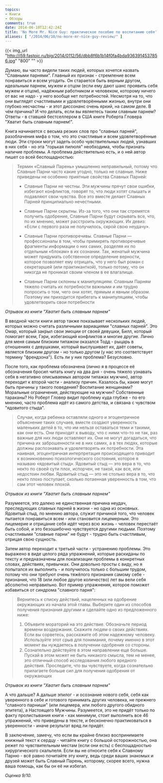 ```yaml
---
topics:
- Книги
- Обзоры
comments: true
date: 2014-06-10T12:42:24Z
title: 'No More Mr. Nice Guy: практическое пособие по воспитанию себя'
aliases: [ "/2014/06/10/no-more-mr-nice-guy-review/" ]
---
```


{{< img_url "http://i59.fastpic.ru/big/2014/0112/56/dbb8f6b1b14f0fa4bda9363914537856.jpg" "800" "" >}}

Думаю, вы часто видели таких людей, которых хочется назвать "Славными парнями". Главный их признак - стремление всем понравиться и всем угодить. Он старается быть верным другом, идеальным парнем, мужем и отцом (если ему дают шанс проявить себя мужем и отцом), надёжным работником и человеком, которому ничего от вас не надо - у него вообще нет потребностей. Несмотря на то, что они выглядят счастливыми и удовлетворёнными жизнью, внутри они глубоко несчастны - и этот диссонанс очень яркий, на самом деле. В чём причина? И что делать, если вы являетесь таким славным парнем? Ответы - в ставшей бестселлером в США книге Роберта Гловера "Хватит быть славным парнем!".

<!--more-->

Книга начинается с весьма резких слов про "славных парней", разоблачения мифа о том, что это счастливые и всем удовлетворённые люди. Эти строки могут задеть особо чувствительных людей, узнавших в них себя - но эта "горькая пилюля" необходима, чтобы признать наличие проблемы. А проблема действительно есть, и о ней автор пишет со всей беспощадностью:

> Термин «Славный Парень» умышленно неправильный, потому что Славные Парни часто какие угодно, только не славные. Ниже приведены не особенно приятные свойства Славных Парней:
>
> * Славные Парни не честны. Эти мужчины прячут свои ошибки, избегают конфликтов, говорят то, что люди хотят слышать и подавляют свои чувства. Все это вместе делает Славных Парней принципиально нечестными.
>
> * Славные Парни скрытны. Из-за того, что они так стремятся получить одобрение, Славные Парни будут скрывать все, что, по их мнению, может расстроить окружающих. Их девиз: «Если с первого раза не получилось, скрой свою неудачу».
>
> * Славные Парни противоречивы. Славные Парни — профессионалы в том, чтобы примирять противоречивые фрагменты информации о них самих, разделяя их по отдельным «блокам» в их сознании. Так, женатый мужчина может придумать собственное определение верности, которое позволяет ему отрицать, что у него был роман с секретаршей (или практиканткой), только потому, что он никогда не проникал своим членом в ее влагалище.
>
> * Славные Парни склонны к манипуляциям. Славным Парням тяжело считать их потребности важными и им трудно попросить о том, чего они хотят, прямым и явным образом. Поэтому им приходится прибегать к манипуляциям, чтобы удовлетворить свои потребности

*Отрывок из книги "Хватит быть славным парнем"*

В вводной части книги автор также показывает нескольких людей, которых можно считать различными вариациями "славных парней". Это Омар, который закрыл свои эмоции от своей девушки, Билл, который помогает всем, Гэри, избегающий конфликтов и многие другие. Лично для меня самым близким типажом оказался Тодд - рыцарь в отношениях с девушками, который выслушивает их, даёт советы, является близким другом - но только другом (у нас это соответствует термину "френдзона"). Есть ли у них проблема? Безусловно.

После того, как проблема обозначена (лично я в процессе её обозначения бросил читать книгу на два дня - очень тяжело узнавать себя в негативно описываемых автором типажах мужчин), автор переходит к второй части - анализу причин. Казалось бы, какие могут быть причины у такого поведения? Воспитание женщинами? Моральные ограничения, действующие на мужчин? Собственные тараканы? Но Роберт Гловер видит проблему куда глубже - по его мнению, часто проблема идёт из самого детства, и связана с чувством "ядовитого стыда".

> Случаи, когда ребенка оставляли одного и эгоцентричное объяснение таких случаев, вместе создают уверенность маленьких детей в то, что им нельзя оставаться теми и такими, как они есть. Они приходят к выводу, что с ними что-то не так, раз важные для них люди оставляют их. Они не могут
догадаться, что причина их заброшенности не в них самих, а в тех людях, которые должны распознавать и удовлетворять их потребности. 
> Эта наивная, эгоцентричная интерпретация происходящего приводит к возникновению психологического состояния, которое я называю «ядовитый стыд». Ядовитый стыд — это вера в то, что некто по своей сути плох, испорчен, не такой, как все, или недостоин любви. Ядовитый стыд — это не столько вера в то, что некто плохо поступает, сколько потаенная уверенность в том, что сам этот человек плохой. 

*Отрывок из книги "Хватит быть славным парнем"*

Разумеется, это далеко не единственная причина неудач, преследующих славных парней в жизни - но одна из основных. Ядовитый стыд, по мнению автора, служит причиной того, что человек пытается понравиться всем - или становится лицемерным. Это лицемерие и отрицание себя идёт через всю жизнь - человек перестаёт быть собой, и это безошибочно чувствуется другими людьми. Поэтому счастливыми "славные парни" не будут - трудно быть счастливым, отрицая свою сущность.

Затем автор переходит к третьей части - устранению проблемы. Это выражено в виде целого ряда упражнений, которые раскиданы по тексту и предназначены для локализации проблемы в конкретных словах, действиях, привычках. Они довольно просты с виду, но я попытался их выполнить - и получилось только с большим трудом, потому что они требуют очень тяжёлого признания самому себе - признания, что 18 (или любое другое количество) лет вы вели себя абсолютно неправильно. Вот пример упражнения, которое поможет избавиться от синдрома "славного парня":

> Вернитесь к списку действий, нацеленных на одобрение окружающих из начала этой главы. Выберите один из способов получения признания другими и сделайте одно из предложенного ниже:
> 1. Объявите мораторий на это действие. Обозначьте период времени воздержания. Скажите людям о своих действиях. Если вы сорветесь, расскажите об этом надежному человеку. Используйте этот срыв для понимания, почему именно в этот момент вы нуждаетесь в получении одобрения со стороны.
> 2. Сознательно действуйте в этом направлении еще больше. Пускай в этом может не быть никакого смысла, тем не менее, это отличный способ исследования любого вредного действия. Проследите, что вы чувствуете, когда сознательно прилагаете больше сил для получения одобрения от окружающих

*Отрывок из книги "Хватит быть славным парнем"*

А что дальше? А дальше эпилог - и осознание нового себя, себя как уверенного в себе и готового принимать других человека, не прежнего "славного парниши" (или лицемера, или любого другого обидного эпитета), а Настоящего Мужчины. Разумеется, это не придёт только по факту пролистывания книги - как минимум, стоит выполнить все 46 упражнений, что приведены в тексте, и бесконечно практиковаться в уверенности - иначе результат вряд ли придёт.

В заключение, замечу, что если вы крайне близко воспринимаете книжный текст к сердцу - читайте книгу с большой осторожностью, она режет по чувствительным местам (если они есть) с беспощадностью хирургического скальпеля. Если вы не относите себя к Славному Парню - всё равно почитайте эту книгу, ведь среди ваших знакомых и друзей может быть Славный Парень, которому, скорее всего, нужна ваша помощь, как бы он её ни избегал.

*Оценка 9/10.*
